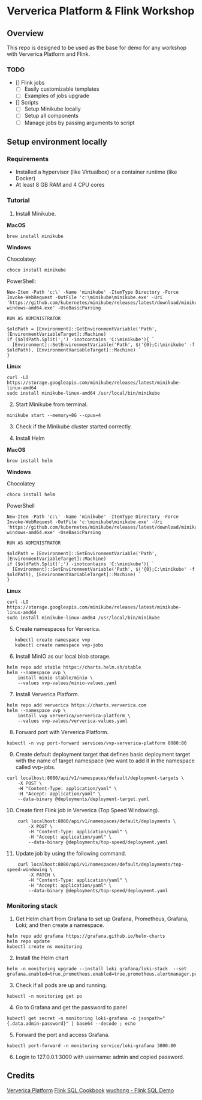 # Ververica Platform & Flink Workshop

## Overview

This repo is designed to be used as the base for demo for any workshop with Ververica Platform and Flink.

### TODO 

- [] Flink jobs
  - [ ] Easily customizable templates
  - [ ] Examples of jobs upgrade

- [] Scripts
  - [ ] Setup Minikube locally
  - [ ] Setup all components
  - [ ] Manage jobs by passing arguments to script

## Setup environment locally

### Requirements

- Installed a hypervisor (like Virtualbox) or a container runtime (like Docker)
- At least 8 GB RAM and 4 CPU cores

### Tutorial

1. Install Minikube.

**MacOS**
```
brew install minikube
```

**Windows**

Chocolatey:
```
choco install minikube
```

PowerShell:
```
New-Item -Path 'c:\' -Name 'minikube' -ItemType Directory -Force
Invoke-WebRequest -OutFile 'c:\minikube\minikube.exe' -Uri 'https://github.com/kubernetes/minikube/releases/latest/download/minikube-windows-amd64.exe' -UseBasicParsing

RUN AS ADMINISTRATOR

$oldPath = [Environment]::GetEnvironmentVariable('Path', [EnvironmentVariableTarget]::Machine)
if ($oldPath.Split(';') -inotcontains 'C:\minikube'){ `
  [Environment]::SetEnvironmentVariable('Path', $('{0};C:\minikube' -f $oldPath), [EnvironmentVariableTarget]::Machine) `
}
```

**Linux**
```
curl -LO https://storage.googleapis.com/minikube/releases/latest/minikube-linux-amd64
sudo install minikube-linux-amd64 /usr/local/bin/minikube
```

2. Start Minikube from terminal.
```
minikube start --memory=8G --cpus=4
```

3. Check if the Minikube cluster started correctly.

4. Install Helm

**MacOS**
```
brew install helm
```

**Windows**

Chocolatey
```
choco install helm
```

PowerShell
```
New-Item -Path 'c:\' -Name 'minikube' -ItemType Directory -Force
Invoke-WebRequest -OutFile 'c:\minikube\minikube.exe' -Uri 'https://github.com/kubernetes/minikube/releases/latest/download/minikube-windows-amd64.exe' -UseBasicParsing

RUN AS ADMINISTRATOR

$oldPath = [Environment]::GetEnvironmentVariable('Path', [EnvironmentVariableTarget]::Machine)
if ($oldPath.Split(';') -inotcontains 'C:\minikube'){ `
  [Environment]::SetEnvironmentVariable('Path', $('{0};C:\minikube' -f $oldPath), [EnvironmentVariableTarget]::Machine) `
}
```

**Linux**
```
curl -LO https://storage.googleapis.com/minikube/releases/latest/minikube-linux-amd64
sudo install minikube-linux-amd64 /usr/local/bin/minikube
```

5. Create namespaces for Ververica.
```
   kubectl create namespace vvp
   kubectl create namespace vvp-jobs
```

6. Install MinIO as our local blob storage.
``` 
helm repo add stable https://charts.helm.sh/stable
helm --namespace vvp \
    install minio stable/minio \
    --values vvp-values/minio-values.yaml
```

7. Install Ververica Platform.
``` 
helm repo add ververica https://charts.ververica.com
helm --namespace vvp \
    install vvp ververica/ververica-platform \
    --values vvp-values/ververica-values.yaml
```

8. Forward port with Ververica Platform.
``` 
kubectl -n vvp port-forward services/vvp-ververica-platform 8080:80
```

9. Create default deployment target that defines basic deployment target with the name of target namespace (we want to add it in the namespace called vvp-jobs.
``` 
curl localhost:8080/api/v1/namespaces/default/deployment-targets \
    -X POST \
    -H "Content-Type: application/yaml" \
    -H "Accept: application/yaml" \
    --data-binary @deployments/deployment-target.yaml
```

10. Create  first Flink job in Ververica (Top Speed Windowing).
```
    curl localhost:8080/api/v1/namespaces/default/deployments \
        -X POST \
        -H "Content-Type: application/yaml" \
        -H "Accept: application/yaml" \
        --data-binary @deployments/top-speed/deployment.yaml
```
11. Update job by using the following command.
```
    curl localhost:8080/api/v1/namespaces/default/deployments/top-speed-windowing \
        -X PATCH \
        -H "Content-Type: application/yaml" \
        -H "Accept: application/yaml" \
        --data-binary @deployments/top-speed/deployment.yaml
```

### Monitoring stack

1. Get Helm chart from Grafana to set up Grafana, Prometheus, Grafana, Loki; and then create a namespace.

```shell script
helm repo add grafana https://grafana.github.io/helm-charts
helm repo update
kubectl create ns monitoring
```

2. Install the Helm chart

```shell script
helm -n monitoring upgrade --install loki grafana/loki-stack  --set grafana.enabled=true,prometheus.enabled=true,prometheus.alertmanager.persistentVolume.enabled=false,prometheus.server.persistentVolume.enabled=false
```

3. Check if all pods are up and running.

```shell script
kubectl -n monitoring get po
```

4. Go to Grafana and get the password to panel

```shell script
kubectl get secret -n monitoring loki-grafana -o jsonpath="{.data.admin-password}" | base64 --decode ; echo
```

5. Forward the port and access Grafana.

```shell script
kubectl port-forward -n monitoring service/loki-grafana 3000:80
```

6. Login to 127.0.0.1:3000 with username: admin and copied password.

## Credits

[Ververica Platform](https://www.ververica.com/platform)
[Flink SQL Cookbook](https://github.com/ververica/flink-sql-cookbook)
[wuchong - Flink SQL Demo](https://github.com/wuchong/flink-sql-demo)
